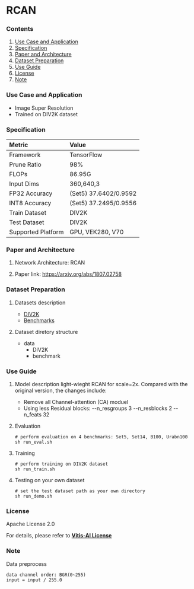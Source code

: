 # RCAN


### Contents
1. [Use Case and Application](#Use-Case-and-Application)
2. [Specification](#Specification)
3. [Paper and Architecture](#Paper-and-Architecture)
4. [Dataset Preparation](#Dataset-Preparation)
5. [Use Guide](#Use-Guide)
6. [License](#License)
7. [Note](#Note)


### Use Case and Application

   - Image Super Resolution
   - Trained on DIV2K dataset 
   
### Specification

| Metric             | Value                                   |
| :----------------- | :-------------------------------------- |
| Framework          | TensorFlow                              |
| Prune Ratio        | 98%                                     |
| FLOPs              | 86.95G                                  |
| Input Dims         | 360,640,3                               |
| FP32 Accuracy      | (Set5) 37.6402/0.9592                   |
| INT8 Accuracy      | (Set5) 37.2495/0.9556                   |
| Train Dataset      | DIV2K                                   |
| Test Dataset       | DIV2K                                   |
| Supported Platform | GPU, VEK280, V70                        |
  

### Paper and Architecture 

1. Network Architecture: RCAN

2. Paper link: https://arxiv.org/abs/1807.02758
  
  
### Dataset Preparation

1. Datasets description
   - [DIV2K](https://data.vision.ee.ethz.ch/cvl/DIV2K/)
   - [Benchmarks](https://cv.snu.ac.kr/research/EDSR/benchmark.tar)
 
2. Dataset diretory structure
   + data
       + DIV2K
       + benchmark


### Use Guide

1. Model description
   light-wieght RCAN for scale=2x. Compared with the original version, the changes include:
   - Remove all Channel-attention (CA) moduel
   - Using less Residual blocks: --n_resgroups 3 --n_resblocks 2 --n_feats 32 

2. Evaluation
   ```
   # perform evaluation on 4 benchmarks: Set5, Set14, B100, Urabn100
   sh run_eval.sh
   ```
3. Training
   ```
   # perform training on DIV2K dataset
   sh run_train.sh
   ```
4. Testing on your own dataset
   ```
   # set the test dataset path as your own directory
   sh run_demo.sh
   ```

### License

Apache License 2.0

For details, please refer to **[Vitis-AI License](https://github.com/Xilinx/Vitis-AI/blob/master/LICENSE)**


### Note

Data preprocess

  ```
  data channel order: BGR(0~255)                  
  input = input / 255.0
  ```
  